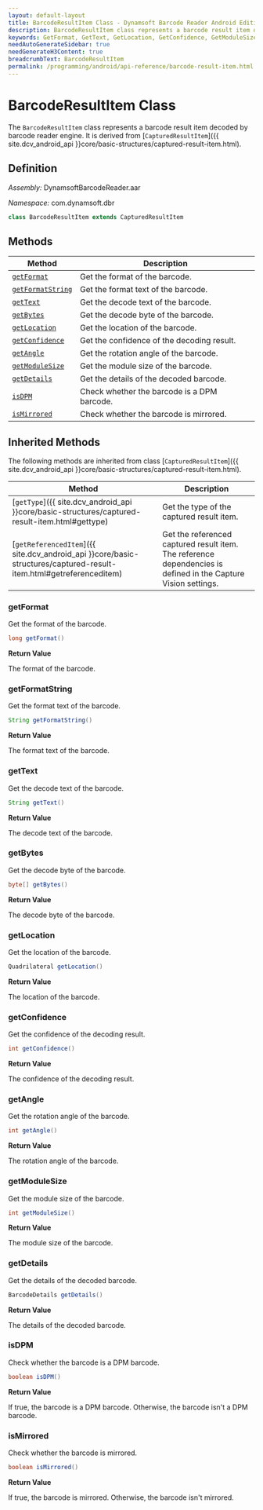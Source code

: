 ```yaml
---
layout: default-layout
title: BarcodeResultItem Class - Dynamsoft Barcode Reader Android Edition
description: BarcodeResultItem class represents a barcode result item decoded by barcode reader engine. It is derived from CapturedResultItem.
keywords: GetFormat, GetText, GetLocation, GetConfidence, GetModuleSize, BarcodeResultItem, api reference
needAutoGenerateSidebar: true
needGenerateH3Content: true
breadcrumbText: BarcodeResultItem
permalink: /programming/android/api-reference/barcode-result-item.html
---
```


# BarcodeResultItem Class

The `BarcodeResultItem` class represents a barcode result item decoded by barcode reader engine. It is derived from [`CapturedResultItem`]({{ site.dcv_android_api }}core/basic-structures/captured-result-item.html).

## Definition

*Assembly:* DynamsoftBarcodeReader.aar

*Namespace:* com.dynamsoft.dbr

```java
class BarcodeResultItem extends CapturedResultItem
```

## Methods

| Method | Description |
| ------ | ----------- |
| [`getFormat`](#getformat) | Get the format of the barcode. |
| [`getFormatString`](#getformatstring) | Get the format text of the barcode. |
| [`getText`](#gettext) | Get the decode text of the barcode. |
| [`getBytes`](#getbytes) | Get the decode byte of the barcode. |
| [`getLocation`](#getlocation) | Get the location of the barcode. |
| [`getConfidence`](#getconfidence) | Get the confidence of the decoding result. |
| [`getAngle`](#getangle) | Get the rotation angle of the barcode. |
| [`getModuleSize`](#getmodulesize) | Get the module size of the barcode. |
| [`getDetails`](#getdetails) | Get the details of the decoded barcode. |
| [`isDPM`](#isdpm) | Check whether the barcode is a DPM barcode. |
| [`isMirrored`](#ismirrored) | Check whether the barcode is mirrored. |

## Inherited Methods

The following methods are inherited from class [`CapturedResultItem`]({{ site.dcv_android_api }}core/basic-structures/captured-result-item.html).

| Method | Description |
| ------ | ----------- |
| [`getType`]({{ site.dcv_android_api }}core/basic-structures/captured-result-item.html#gettype) | Get the type of the captured result item. |
| [`getReferencedItem`]({{ site.dcv_android_api }}core/basic-structures/captured-result-item.html#getreferenceditem) | Get the referenced captured result item. The reference dependencies is defined in the Capture Vision settings. |

### getFormat

Get the format of the barcode.

```java
long getFormat()
```

**Return Value**

The format of the barcode.

### getFormatString

Get the format text of the barcode.

```java
String getFormatString()
```

**Return Value**

The format text of the barcode.

### getText

Get the decode text of the barcode.

```java
String getText()
```

**Return Value**

The decode text of the barcode.

### getBytes

Get the decode byte of the barcode.

```java
byte[] getBytes()
```

**Return Value**

The decode byte of the barcode.

### getLocation

Get the location of the barcode.

```java
Quadrilateral getLocation()
```

**Return Value**

The location of the barcode.

### getConfidence

Get the confidence of the decoding result.

```java
int getConfidence()
```

**Return Value**

The confidence of the decoding result.

### getAngle

Get the rotation angle of the barcode.

```java
int getAngle()
```

**Return Value**

The rotation angle of the barcode.

### getModuleSize

Get the module size of the barcode.

```java
int getModuleSize()
```

**Return Value**

The module size of the barcode.

### getDetails

Get the details of the decoded barcode.

```java
BarcodeDetails getDetails()
```

**Return Value**

The details of the decoded barcode.

### isDPM

Check whether the barcode is a DPM barcode.

```java
boolean isDPM()
```

**Return Value**

If true, the barcode is a DPM barcode. Otherwise, the barcode isn't a DPM barcode.

### isMirrored

Check whether the barcode is mirrored.

```java
boolean isMirrored()
```

**Return Value**

If true, the barcode is mirrored. Otherwise, the barcode isn't mirrored.
